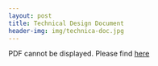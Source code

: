 ```yaml
---
layout: post
title: Technical Design Document
header-img: img/technica-doc.jpg
---
```


<object data="https://subtitlevision.github.io/presentations/Design_Doc_Fall_Draft.pdf" width="100%" height="500" type="application/pdf">
PDF cannot be displayed. Please find <a href="https://subtitlevision.github.io/presentations/Design_Doc_Fall_Draft.pdf" target="_blank">here</a></object>
